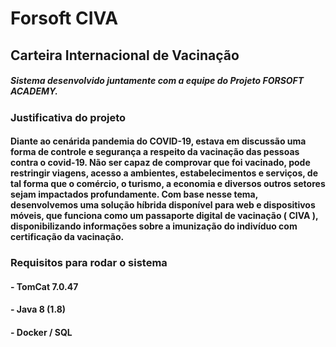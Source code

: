 # Forsoft CIVA

## Carteira Internacional de Vacinação

##### Sistema desenvolvido juntamente com a equipe do Projeto FORSOFT ACADEMY.

### Justificativa do projeto
#### Diante ao cenárida pandemia do COVID-19, estava em discussão uma forma de controle e segurança a respeito da vacinação das pessoas contra o covid-19. Não ser capaz de comprovar que foi vacinado, pode restringir viagens, acesso a ambientes, estabelecimentos e serviços, de tal forma que o comércio, o turismo, a economia e diversos outros setores sejam impactados profundamente. Com base nesse tema, desenvolvemos uma solução híbrida disponível para web e dispositivos móveis, que funciona como um passaporte digital de vacinação ( CIVA ), disponibilizando informações sobre a imunização do indivíduo com certificação da vacinação.


### Requisitos para rodar o sistema

#### - TomCat 7.0.47
#### - Java 8 (1.8)
#### - Docker / SQL
